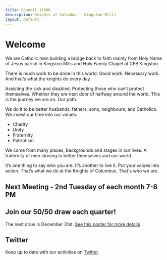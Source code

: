```yaml
---
title: Council 11886
description: Knights of Columbus - Kingston Mills
layout: default
---
```


# Welcome

We are Catholic men building a bridge back to faith mainly from Holy Name of Jesus parish in Kingston Mills and Holy Family Chapel at CFB Kingston.

There is much work to be done in this world. Good work. Necessary work. And that’s what the knights do every day.

Assisting the sick and disabled. Protecting those who can’t protect themselves. Whether they are next door of halfway around the world. This is the journey we are on. Our path.

We do it to be better husbands, fathers, sons, neighbours, and Catholics. We invest our time into our values:

- Charity
- Unity
- Fraternity
- Patriotism

We come from many places, backgrounds and stages in our lives. A fraternity of men striving to better themselves and our world.

It’s one thing to say who you are. It’s another to live it. Put your values into action. That’s what we do at the Knights of Columbus. That's who we are.

## Next Meeting - 2nd Tuesday of each month 7-8 PM

## Join our 50/50 draw each quarter!

The next draw is December 31st. [See this poster for more details](https://github.com/11886knights/11886knights.github.io/raw/master/docs/Council_Raffle_Dec_31_draw.pdf)

## Twitter

Keep up to date with our activities on [Twitter](https://twitter.com/11886knights?lang=en)

